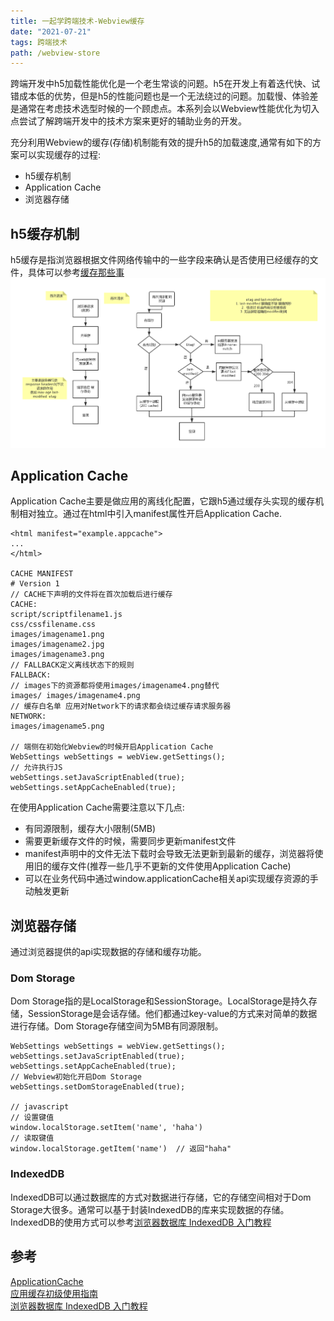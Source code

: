 ```yaml
---
title: 一起学跨端技术-Webview缓存
date: "2021-07-21" 
tags: 跨端技术
path: /webview-store
---
```


跨端开发中h5加载性能优化是一个老生常谈的问题。h5在开发上有着迭代快、试错成本低的优势，但是h5的性能问题也是一个无法绕过的问题。加载慢、体验差是通常在考虑技术选型时候的一个顾虑点。本系列会以Webview性能优化为切入点尝试了解跨端开发中的技术方案来更好的辅助业务的开发。

充分利用Webview的缓存(存储)机制能有效的提升h5的加载速度,通常有如下的方案可以实现缓存的过程:
* h5缓存机制
* Application Cache
* 浏览器存储

## h5缓存机制
h5缓存是指浏览器根据文件网络传输中的一些字段来确认是否使用已经缓存的文件，具体可以参考[缓存那些事](https://icantunderstand.github.io/blog/web-store)  
![h5缓存机制](./androidStatic/androidWebview/cache.png)

## Application Cache
Application Cache主要是做应用的离线化配置，它跟h5通过缓存头实现的缓存机制相对独立。通过在html中引入manifest属性开启Application Cache.

    <html manifest="example.appcache">
    ...
    </html>

    CACHE MANIFEST
    # Version 1
    // CACHE下声明的文件将在首次加载后进行缓存
    CACHE:
    script/scriptfilename1.js
    css/cssfilename.css
    images/imagename1.png
    images/imagename2.jpg
    images/imagename3.png
    // FALLBACK定义离线状态下的规则 
    FALLBACK:
    // images下的资源都将使用images/imagename4.png替代
    images/ images/imagename4.png
    // 缓存白名单 应用对Network下的请求都会绕过缓存请求服务器
    NETWORK:
    images/imagename5.png

    // 端侧在初始化Webview的时候开启Application Cache 
    WebSettings webSettings = webView.getSettings();
    // 允许执行JS
    webSettings.setJavaScriptEnabled(true);
    webSettings.setAppCacheEnabled(true);

在使用Application Cache需要注意以下几点:
* 有同源限制，缓存大小限制(5MB)
* 需要更新缓存文件的时候，需要同步更新manifest文件
* manifest声明中的文件无法下载时会导致无法更新到最新的缓存，浏览器将使用旧的缓存文件(推荐一些几乎不更新的文件使用Application Cache)
* 可以在业务代码中通过window.applicationCache相关api实现缓存资源的手动触发更新

## 浏览器存储
通过浏览器提供的api实现数据的存储和缓存功能。
### Dom Storage
Dom Storage指的是LocalStorage和SessionStorage。LocalStorage是持久存储，SessionStorage是会话存储。他们都通过key-value的方式来对简单的数据进行存储。Dom Storage存储空间为5MB有同源限制。

    WebSettings webSettings = webView.getSettings();
    webSettings.setJavaScriptEnabled(true);
    webSettings.setAppCacheEnabled(true);
    // Webview初始化开启Dom Storage
    webSettings.setDomStorageEnabled(true);

    // javascript
    // 设置键值
    window.localStorage.setItem('name', 'haha')
    // 读取键值
    window.localStorage.getItem('name')  // 返回"haha"
    
### IndexedDB
IndexedDB可以通过数据库的方式对数据进行存储，它的存储空间相对于Dom Storage大很多。通常可以基于封装IndexedDB的库来实现数据的存储。IndexedDB的使用方式可以参考[浏览器数据库 IndexedDB 入门教程](https://www.ruanyifeng.com/blog/2018/07/indexeddb.html)

## 参考
[ApplicationCache](https://webplatform.github.io/docs/apis/appcache/ApplicationCache/)  
[应用缓存初级使用指南](https://www.html5rocks.com/zh/tutorials/appcache/beginner/)  
[浏览器数据库 IndexedDB 入门教程](https://www.ruanyifeng.com/blog/2018/07/indexeddb.html)  